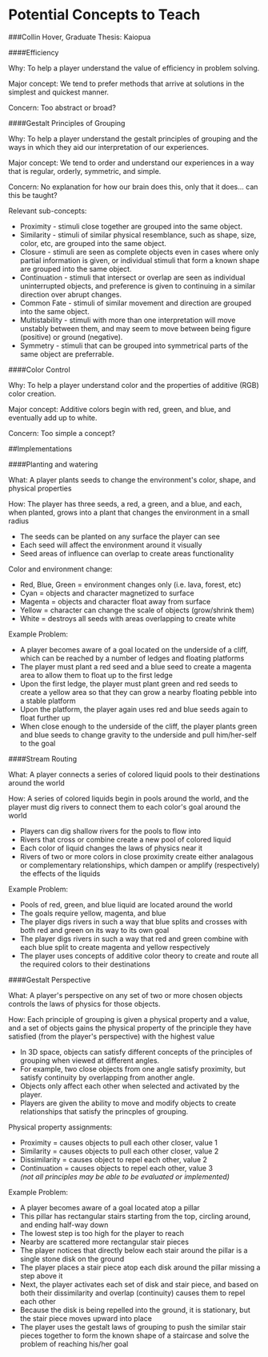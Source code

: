 Potential Concepts to Teach
========
###Collin Hover, Graduate Thesis: Kaiopua
  
####Efficiency

Why: To help a player understand the value of efficiency in problem solving.   
   
Major concept: We tend to prefer methods that arrive at solutions in the simplest and quickest manner.   
   
Concern: Too abstract or broad?   
   
####Gestalt Principles of Grouping
   
Why: To help a player understand the gestalt principles of grouping and the ways in which they aid our interpretation of our experiences.   
   
Major concept: We tend to order and understand our experiences in a way that is regular, orderly, symmetric, and simple.   
   
Concern: No explanation for how our brain does this, only that it does... can this be taught?   
   
Relevant sub-concepts:   
* Proximity - stimuli close together are grouped into the same object.
* Similarity - stimuli of similar physical resemblance, such as shape, size, color, etc, are grouped into the same object.
* Closure - stimuli are seen as complete objects even in cases where only partial information is given, or individual stimuli that form a known shape are grouped into the same object.
* Continuation - stimuli that intersect or overlap are seen as individual uninterrupted objects, and preference is given to continuing in a similar direction over abrupt changes.
* Common Fate - stimuli of similar movement and direction are grouped into the same object.
* Multistability - stimuli with more than one interpretation will move unstably between them, and may seem to move between being figure (positive) or ground (negative).
* Symmetry - stimuli that can be grouped into symmetrical parts of the same object are preferrable.
   
####Color Control
   
Why: To help a player understand color and the properties of additive (RGB) color creation.   
   
Major concept: Additive colors begin with red, green, and blue, and eventually add up to white.   
   
Concern: Too simple a concept?   
   
##Implementations
   
####Planting and watering
   
What: A player plants seeds to change the environment's color, shape, and physical properties   
   
How: The player has three seeds, a red, a green, and a blue, and each, when planted, grows into a plant that changes the environment in a small radius   
* The seeds can be planted on any surface the player can see
* Each seed will affect the environment around it visually
* Seed areas of influence can overlap to create areas functionality
   
Color and environment change:   
* Red, Blue, Green = environment changes only (i.e. lava, forest, etc)
* Cyan = objects and character magnetized to surface
* Magenta = objects and character float away from surface
* Yellow = character can change the scale of objects (grow/shrink them)
* White = destroys all seeds with areas overlapping to create white
   
Example Problem:   
* A player becomes aware of a goal located on the underside of a cliff, which can be reached by a number of ledges and floating platforms
* The player must plant a red seed and a blue seed to create a magenta area to allow them to float up to the first ledge
* Upon the first ledge, the player must plant green and red seeds to create a yellow area so that they can grow a nearby floating pebble into a stable platform
* Upon the platform, the player again uses red and blue seeds again to float further up
* When close enough to the underside of the cliff, the player plants green and blue seeds to change gravity to the underside and pull him/her-self to the goal
   
####Stream Routing
   
What: A player connects a series of colored liquid pools to their destinations around the world   

How: A series of colored liquids begin in pools around the world, and the player must dig rivers to connect them to each color's goal around the world   
* Players can dig shallow rivers for the pools to flow into
* Rivers that cross or combine create a new pool of colored liquid
* Each color of liquid changes the laws of physics near it
* Rivers of two or more colors in close proximity create either analagous or complementary relationships, which dampen or amplify (respectively) the effects of the liquids
   
Example Problem:   
* Pools of red, green, and blue liquid are located around the world
* The goals require yellow, magenta, and blue
* The player digs rivers in such a way that blue splits and crosses with both red and green on its way to its own goal
* The player digs rivers in such a way that red and green combine with each blue split to create magenta and yellow respectively
* The player uses concepts of additive color theory to create and route all the required colors to their destinations
   
####Gestalt Perspective
   
What: A player's perspective on any set of two or more chosen objects controls the laws of physics for those objects.   
   
How: Each principle of grouping is given a physical property and a value, and a set of objects gains the physical property of the principle they have satisfied (from the player's perspective) with the highest value
* In 3D space, objects can satisfy different concepts of the principles of grouping when viewed at different angles.
* For example, two close objects from one angle satisfy proximity, but satisfy continuity by overlapping from another angle.
* Objects only affect each other when selected and activated by the player.
* Players are given the ability to move and modify objects to create relationships that satisfy the princples of grouping.
   
Physical property assignments:   
* Proximity = causes objects to pull each other closer, value 1   
* Similarity = causes objects to pull each other closer, value 2   
* Dissimilarity = causes object to repel each other, value 2   
* Continuation = causes objects to repel each other, value 3   
_(not all principles may be able to be evaluated or implemented)_   
   
Example Problem:   
* A player becomes aware of a goal located atop a pillar   
* This pillar has rectangular stairs starting from the top, circling around, and ending half-way down   
* The lowest step is too high for the player to reach   
* Nearby are scattered more rectangular stair pieces   
* The player notices that directly below each stair around the pillar is a single stone disk on the ground   
* The player places a stair piece atop each disk around the pillar missing a step above it   
* Next, the player activates each set of disk and stair piece, and based on both their dissimilarity and overlap (continuity) causes them to repel each other   
* Because the disk is being repelled into the ground, it is stationary, but the stair piece moves upward into place   
* The player uses the gestalt laws of grouping to push the similar stair pieces together to form the known shape of a staircase and solve the problem of reaching his/her goal   